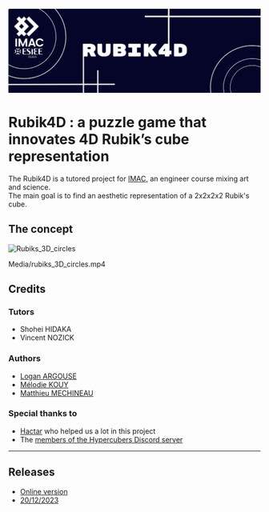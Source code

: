 ![Rubik4D banner](Media/Banner_Rubik4D.png)

# Rubik4D : a puzzle game that innovates 4D Rubik’s cube representation

The Rubik4D is a tutored project for [IMAC](https://www.ingenieur-imac.fr/), an engineer course mixing art and science.  
The main goal is to find an aesthetic representation of a 2x2x2x2 Rubik's cube.

## The concept
![Rubiks_3D_circles](https://github.com/Melokye/IMAC2_Rubik4D/assets/99203967/691417d3-83b7-4d95-a4b5-d7f110476c6a)

Media/rubiks_3D_circles.mp4

<!-- <video width="320" height="240" controls>
  <source src="Media/rubiks_3D_circles.mp4" type="video/mp4">
</video> -->

## Credits
### Tutors
- Shohei HIDAKA
- Vincent NOZICK

### Authors 
- [Logan ARGOUSE](https://github.com/Oradimi)
- [Mélodie KOUY](https://github.com/melokye)
- [Matthieu MECHINEAU](https://github.com/MMeche)

### Special thanks to 
- [Hactar](https://ajfarkas.dev/) who helped us a lot in this project 
- The [members of the Hypercubers Discord server](https://discord.com/invite/Rrw2xeB3Gb)

---
## Releases
- [Online version](https://oradimi.itch.io/rubik4d)
- [20/12/2023](https://github.com/melokye/IMAC2_Rubik4D/releases)
